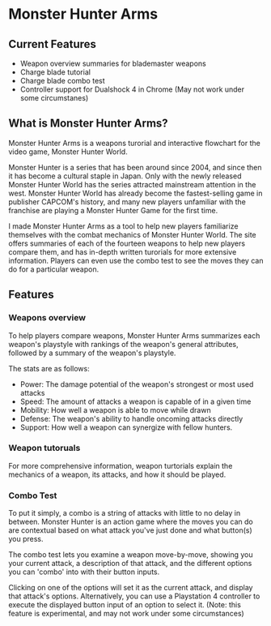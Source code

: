 # Monster Hunter Arms

## Current Features

* Weapon overview summaries for blademaster weapons
* Charge blade tutorial
* Charge blade combo test
* Controller support for Dualshock 4 in Chrome (May not work under some circumstanes)


## What is Monster Hunter Arms?

Monster Hunter Arms is a weapons turorial and interactive flowchart for the video game, Monster Hunter World.

Monster Hunter is a series that has been around since 2004, and since then it has become a cultural staple in Japan. Only with the newly released Monster Hunter World has the series attracted mainstream attention in the west. Monster Hunter World has already become the fastest-selling game in publisher CAPCOM's history, and many new players unfamiliar with the franchise are playing a Monster Hunter Game for the first time.

I made Monster Hunter Arms as a tool to help new players familiarize themselves with the combat mechanics of Monster Hunter World. The site offers summaries of each of the fourteen weapons to help new players compare them, and has in-depth written turorials for more extensive information. Players can even use the combo test to see the moves they can do for a particular weapon.


## Features

### Weapons overview

To help players compare weapons, Monster Hunter Arms summarizes each weapon's playstyle with rankings of the weapon's general attributes, followed by a summary of the weapon's playstyle.

The stats are as follows:

* Power: The damage potential of the weapon's strongest or most used attacks
* Speed: The amount of attacks a weapon is capable of in a given time
* Mobility: How well a weapon is able to move while drawn
* Defense: The weapon's ability to handle oncoming attacks directly
* Support: How well a weapon can synergize with fellow hunters.


### Weapon tutoruals

For more comprehensive information, weapon turtorials explain the mechanics of a weapon, its attacks, and how it should be played.


### Combo Test

To put it simply, a combo is a string of attacks with little to no delay in between. Monster Hunter is an action game where the moves you can do are contextual based on what attack you've just done and what button(s) you press.

The combo test lets you examine a weapon move-by-move, showing you your current attack, a description of that attack, and the different options you can 'combo' into with their button inputs.

Clicking on one of the options will set it as the current attack, and display that attack's options. Alternatively, you can use a Playstation 4 controller to execute the displayed button input of an option to select it. (Note: this feature is experimental, and may not work under some circumstances)

